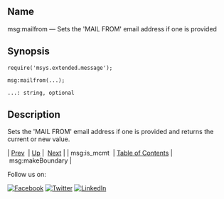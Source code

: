 <a name="lua.ref.msg_mailfrom"></a>
## Name

msg:mailfrom — Sets the 'MAIL FROM' email address if one is provided

<a name="idp16831040"></a>
## Synopsis

`require('msys.extended.message');`

`msg:mailfrom(...);`

`...: string, optional`<a name="idp16834736"></a>
## Description

Sets the 'MAIL FROM' email address if one is provided and returns the current or new value.

| [Prev](lua.ref.msg_is_mcmt.php)  | [Up](lua.function.details.php) |  [Next](lua.ref.msg_makeBoundary.php) |
| msg:is_mcmt  | [Table of Contents](index.php) |  msg:makeBoundary |

Follow us on:

[![Facebook](https://support.messagesystems.com/images/icon-facebook.png)](http://www.facebook.com/messagesystems) [![Twitter](https://support.messagesystems.com/images/icon-twitter.png)](http://twitter.com/#!/MessageSystems) [![LinkedIn](https://support.messagesystems.com/images/icon-linkedin.png)](http://www.linkedin.com/company/message-systems)